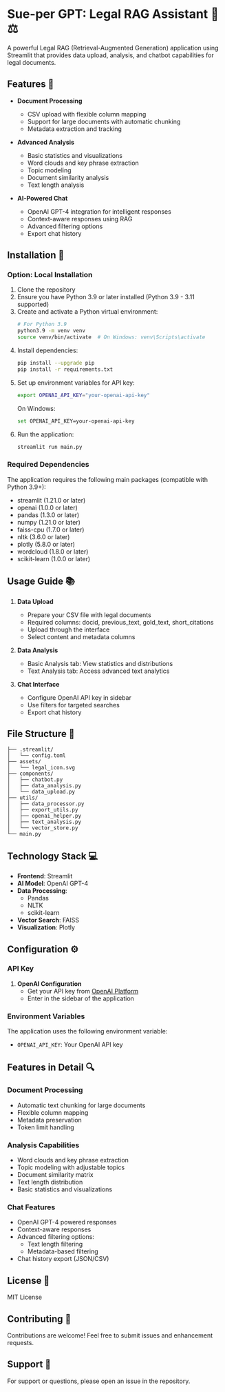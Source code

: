 # Sue-per GPT: Legal RAG Assistant 🤖⚖️

A powerful Legal RAG (Retrieval-Augmented Generation) application using Streamlit that provides data upload, analysis, and chatbot capabilities for legal documents.

## Features 🌟

- **Document Processing**
  - CSV upload with flexible column mapping
  - Support for large documents with automatic chunking
  - Metadata extraction and tracking

- **Advanced Analysis**
  - Basic statistics and visualizations
  - Word clouds and key phrase extraction
  - Topic modeling
  - Document similarity analysis
  - Text length analysis

- **AI-Powered Chat**
  - OpenAI GPT-4 integration for intelligent responses
  - Context-aware responses using RAG
  - Advanced filtering options
  - Export chat history

## Installation 🚀



### Option: Local Installation

1. Clone the repository
2. Ensure you have Python 3.9 or later installed (Python 3.9 - 3.11 supported)
3. Create and activate a Python virtual environment:
   ```bash
   # For Python 3.9
   python3.9 -m venv venv
   source venv/bin/activate  # On Windows: venv\Scripts\activate
   ```
4. Install dependencies:
   ```bash
   pip install --upgrade pip
   pip install -r requirements.txt
   ```
5. Set up environment variables for API key:
   ```bash
   export OPENAI_API_KEY="your-openai-api-key"
   ```
   On Windows:
   ```bash
   set OPENAI_API_KEY=your-openai-api-key
   ```
6. Run the application:
   ```bash
   streamlit run main.py
   ```

### Required Dependencies
The application requires the following main packages (compatible with Python 3.9+):
- streamlit (1.21.0 or later)
- openai (1.0.0 or later)
- pandas (1.3.0 or later)
- numpy (1.21.0 or later)
- faiss-cpu (1.7.0 or later)
- nltk (3.6.0 or later)
- plotly (5.8.0 or later)
- wordcloud (1.8.0 or later)
- scikit-learn (1.0.0 or later)

## Usage Guide 📚

1. **Data Upload**
   - Prepare your CSV file with legal documents
   - Required columns: docid, previous_text, gold_text, short_citations
   - Upload through the interface
   - Select content and metadata columns

2. **Data Analysis**
   - Basic Analysis tab: View statistics and distributions
   - Text Analysis tab: Access advanced text analytics

3. **Chat Interface**
   - Configure OpenAI API key in sidebar
   - Use filters for targeted searches
   - Export chat history

## File Structure 📁

```
├── .streamlit/
│   └── config.toml
├── assets/
│   └── legal_icon.svg
├── components/
│   ├── chatbot.py
│   ├── data_analysis.py
│   └── data_upload.py
├── utils/
│   ├── data_processor.py
│   ├── export_utils.py
│   ├── openai_helper.py
│   ├── text_analysis.py
│   └── vector_store.py
└── main.py
```

## Technology Stack 💻

- **Frontend**: Streamlit
- **AI Model**: OpenAI GPT-4
- **Data Processing**: 
  - Pandas
  - NLTK
  - scikit-learn
- **Vector Search**: FAISS
- **Visualization**: Plotly

## Configuration ⚙️

### API Key

1. **OpenAI Configuration**
   - Get your API key from [OpenAI Platform](https://platform.openai.com)
   - Enter in the sidebar of the application

### Environment Variables

The application uses the following environment variable:
- `OPENAI_API_KEY`: Your OpenAI API key

## Features in Detail 🔍

### Document Processing
- Automatic text chunking for large documents
- Flexible column mapping
- Metadata preservation
- Token limit handling

### Analysis Capabilities
- Word clouds and key phrase extraction
- Topic modeling with adjustable topics
- Document similarity matrix
- Text length distribution
- Basic statistics and visualizations

### Chat Features
- OpenAI GPT-4 powered responses
- Context-aware responses
- Advanced filtering options:
  - Text length filtering
  - Metadata-based filtering
- Chat history export (JSON/CSV)

## License 📄

MIT License

## Contributing 🤝

Contributions are welcome! Feel free to submit issues and enhancement requests.

## Support 💬

For support or questions, please open an issue in the repository.
